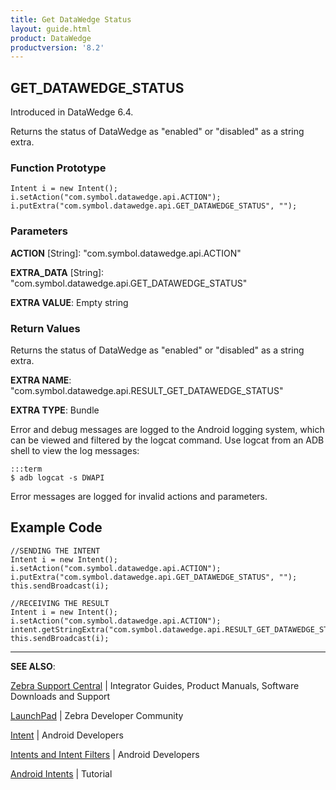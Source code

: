 ```yaml
---
title: Get DataWedge Status 
layout: guide.html
product: DataWedge
productversion: '8.2'
---
```


## GET_DATAWEDGE_STATUS 

Introduced in DataWedge 6.4.

Returns the status of DataWedge as "enabled" or "disabled" as a string extra.

### Function Prototype

	Intent i = new Intent();
	i.setAction("com.symbol.datawedge.api.ACTION");
	i.putExtra("com.symbol.datawedge.api.GET_DATAWEDGE_STATUS", "");

### Parameters

**ACTION** [String]: "com.symbol.datawedge.api.ACTION"

**EXTRA_DATA** [String]: "com.symbol.datawedge.api.GET_DATAWEDGE_STATUS"

**EXTRA VALUE**: Empty string
 

### Return Values
Returns the status of DataWedge as "enabled" or "disabled" as a string extra.

**EXTRA NAME**: "com.symbol.datawedge.api.RESULT_GET_DATAWEDGE_STATUS" 

**EXTRA TYPE**: Bundle

Error and debug messages are logged to the Android logging system, which can be viewed and filtered by the logcat command. Use logcat from an ADB shell to view the log messages:

	:::term
	$ adb logcat -s DWAPI

Error messages are logged for invalid actions and parameters.

## Example Code

	//SENDING THE INTENT
	Intent i = new Intent();
	i.setAction("com.symbol.datawedge.api.ACTION");
	i.putExtra("com.symbol.datawedge.api.GET_DATAWEDGE_STATUS", "");
	this.sendBroadcast(i);

	//RECEIVING THE RESULT
	Intent i = new Intent();
	i.setAction("com.symbol.datawedge.api.ACTION");
	intent.getStringExtra("com.symbol.datawedge.api.RESULT_GET_DATAWEDGE_STATUS");
	this.sendBroadcast(i);

<!--  suggested by Darryn instead of recieving section above. 
String EXTRA_RESULT_GET_DATAWEDGE_STATUS = "com.symbol.datawedge.api.RESULT_GET_DATAWEDGE_STATUS"; 
String datawedgeStatus = intent.getStringExtra(EXTRA_RESULT_GET_DATAWEDGE_STATUS);
-->

-----

**SEE ALSO**:

[Zebra Support Central](https://www.zebra.com/us/en/support-downloads.html) | Integrator Guides, Product Manuals, Software Downloads and Support

[LaunchPad](https://developer.zebra.com/welcome) | Zebra Developer Community

[Intent](https://developer.android.com/reference/android/content/Intent.html) | Android Developers

[Intents and Intent Filters](http://developer.android.com/guide/components/intents-filters.html) | Android Developers

[Android Intents](http://www.vogella.com/tutorials/AndroidIntent/article.html) | Tutorial

